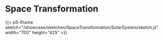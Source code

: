 # Space Transformation

{{< p5-iframe sketch="/showcase/sketches/SpaceTransformation/SolarSystem/sketch.js" width="700" height="425" >}}